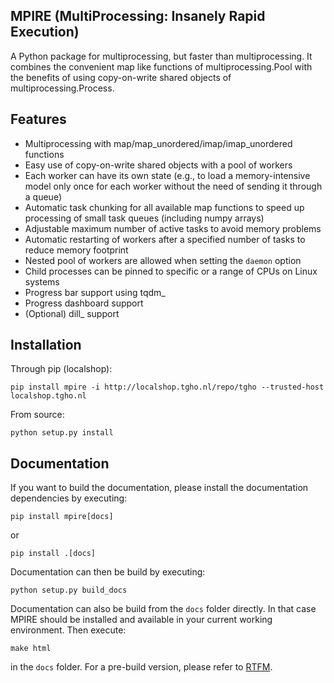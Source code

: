MPIRE (MultiProcessing: Insanely Rapid Execution)
-------------------------------------------------

A Python package for multiprocessing, but faster than multiprocessing. It combines the convenient map like functions
of multiprocessing.Pool with the benefits of using copy-on-write shared objects of multiprocessing.Process.

Features
--------

- Multiprocessing with map/map_unordered/imap/imap_unordered functions
- Easy use of copy-on-write shared objects with a pool of workers
- Each worker can have its own state (e.g., to load a memory-intensive model only once for each worker without the
  need of sending it through a queue)
- Automatic task chunking for all available map functions to speed up processing of small task queues (including numpy
  arrays)
- Adjustable maximum number of active tasks to avoid memory problems
- Automatic restarting of workers after a specified number of tasks to reduce memory footprint
- Nested pool of workers are allowed when setting the ``daemon`` option
- Child processes can be pinned to specific or a range of CPUs on Linux systems
- Progress bar support using tqdm_
- Progress dashboard support
- (Optional) dill_ support

Installation
------------

Through pip (localshop):

```
pip install mpire -i http://localshop.tgho.nl/repo/tgho --trusted-host localshop.tgho.nl
```

From source:

```
python setup.py install
```

Documentation
-------------

If you want to build the documentation, please install the documentation dependencies by executing:

```
pip install mpire[docs]
```

or 

```
pip install .[docs]
```

Documentation can then be build by executing:

```
python setup.py build_docs
```

Documentation can also be build from the ``docs`` folder directly. In that case MPIRE should be installed and available
in your current working environment. Then execute:

```
make html
```

in the ``docs`` folder. For a pre-build version, please refer to [RTFM](https://rtfm.tgho.nl/mpire).
